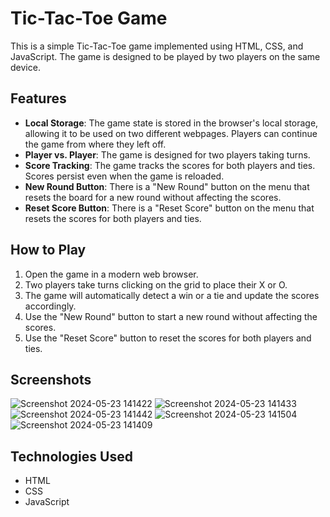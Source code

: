 # Tic-Tac-Toe Game

This is a simple Tic-Tac-Toe game implemented using HTML, CSS, and JavaScript. The game is designed to be played by two players on the same device.

## Features

- **Local Storage**: The game state is stored in the browser's local storage, allowing it to be used on two different webpages. Players can continue the game from where they left off.
- **Player vs. Player**: The game is designed for two players taking turns.
- **Score Tracking**: The game tracks the scores for both players and ties. Scores persist even when the game is reloaded.
- **New Round Button**: There is a "New Round" button on the menu that resets the board for a new round without affecting the scores.
- **Reset Score Button**: There is a "Reset Score" button on the menu that resets the scores for both players and ties.

## How to Play

1. Open the game in a modern web browser.
2. Two players take turns clicking on the grid to place their X or O.
3. The game will automatically detect a win or a tie and update the scores accordingly.
4. Use the "New Round" button to start a new round without affecting the scores.
5. Use the "Reset Score" button to reset the scores for both players and ties.

## Screenshots

![Screenshot 2024-05-23 141422](https://github.com/arya-zarei/PersonalProjects/assets/132939550/e031d991-a8c8-4d9a-97f4-5c2697abf136)
![Screenshot 2024-05-23 141433](https://github.com/arya-zarei/PersonalProjects/assets/132939550/4648d038-0850-4d04-9de2-4b77d8e519d3)
![Screenshot 2024-05-23 141442](https://github.com/arya-zarei/PersonalProjects/assets/132939550/67e0e70a-f5fb-44b4-b6be-574287079676)
![Screenshot 2024-05-23 141504](https://github.com/arya-zarei/PersonalProjects/assets/132939550/546f13f8-a49f-444d-9e4d-40fe10b69697)
![Screenshot 2024-05-23 141409](https://github.com/arya-zarei/PersonalProjects/assets/132939550/cbb6ac15-6802-4dde-bcc8-96b0a377cff5)

## Technologies Used

- HTML
- CSS
- JavaScript
